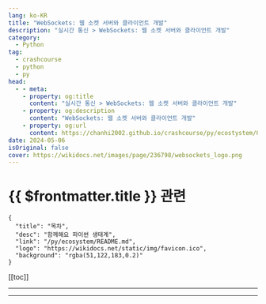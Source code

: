 ```yaml
---
lang: ko-KR
title: "WebSockets: 웹 소켓 서버와 클라이언트 개발"
description: "실시간 통신 > WebSockets: 웹 소켓 서버와 클라이언트 개발"
category:
  - Python
tag: 
  - crashcourse
  - python
  - py
head:
  - - meta:
    - property: og:title
      content: "실시간 통신 > WebSockets: 웹 소켓 서버와 클라이언트 개발"
    - property: og:description
      content: "WebSockets: 웹 소켓 서버와 클라이언트 개발"
    - property: og:url
      content: https://chanhi2002.github.io/crashcourse/py/ecostystem/06/rtc/web-sockets.html
date: 2024-05-06
isOriginal: false
cover: https://wikidocs.net/images/page/236798/websockets_logo.png
---
```


# {{ $frontmatter.title }} 관련

```component VPCard
{
  "title": "목차",
  "desc": "함께해요 파이썬 생태계",
  "link": "/py/ecosystem/README.md",
  "logo": "https://wikidocs.net/static/img/favicon.ico",
  "background": "rgba(51,122,183,0.2)"
}
```

[[toc]]

---

<SiteInfo
  name="WebSockets: 웹 소켓 서버와 클라이언트 개발 | WikiDocs"
  desc="함께해요 파이썬 생태계"
  url="https://wikidocs.net/236798"
  logo="https://wikidocs.net/static/img/favicon.ico"
  preview="https://wikidocs.net/images/page/236798/websockets_logo.png"/>

<!-- TODO: 작성 -->

---

<TagLinks />
